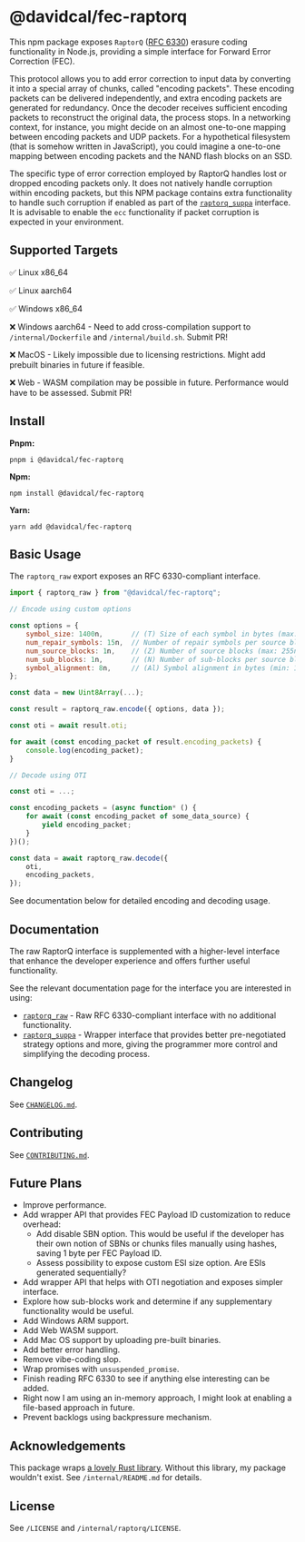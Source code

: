 # @davidcal/fec-raptorq

This npm package exposes `RaptorQ` ([RFC 6330](https://datatracker.ietf.org/doc/html/rfc6330)) erasure coding functionality in Node.js, providing a simple interface for Forward Error Correction (FEC).

This protocol allows you to add error correction to input data by converting it into a special array of chunks, called "encoding packets". These encoding packets can be delivered independently, and extra encoding packets are generated for redundancy. Once the decoder receives sufficient encoding packets to reconstruct the original data, the process stops. In a networking context, for instance, you might decide on an almost one-to-one mapping between encoding packets and UDP packets. For a hypothetical filesystem (that is somehow written in JavaScript), you could imagine a one-to-one mapping between encoding packets and the NAND flash blocks on an SSD.

The specific type of error correction employed by RaptorQ handles lost or dropped encoding packets only. It does not natively handle corruption within encoding packets, but this NPM package contains extra functionality to handle such corruption if enabled as part of the [`raptorq_suppa`](docs/raptorq_suppa.md) interface. It is advisable to enable the `ecc` functionality if packet corruption is expected in your environment.

## Supported Targets

✅ Linux x86_64

✅ Linux aarch64

✅ Windows x86_64

❌ Windows aarch64 - Need to add cross-compilation support to `/internal/Dockerfile` and `/internal/build.sh`. Submit PR!

❌ MacOS - Likely impossible due to licensing restrictions. Might add prebuilt binaries in future if feasible.

❌ Web - WASM compilation may be possible in future. Performance would have to be assessed. Submit PR!

## Install

**Pnpm:**

```
pnpm i @davidcal/fec-raptorq
```

**Npm:**

```
npm install @davidcal/fec-raptorq
```

**Yarn:**

```
yarn add @davidcal/fec-raptorq
```

## Basic Usage

The `raptorq_raw` export exposes an RFC 6330-compliant interface.

```javascript
import { raptorq_raw } from "@davidcal/fec-raptorq";

// Encode using custom options

const options = {
    symbol_size: 1400n,       // (T) Size of each symbol in bytes (max: 65535n); must be multiple of symbol_alignment
    num_repair_symbols: 15n,  // Number of repair symbols per source block
    num_source_blocks: 1n,    // (Z) Number of source blocks (max: 255n)
    num_sub_blocks: 1n,       // (N) Number of sub-blocks per source block (max: 65535n)
    symbol_alignment: 8n,     // (Al) Symbol alignment in bytes (min: 1n, max: 255n)
};

const data = new Uint8Array(...);

const result = raptorq_raw.encode({ options, data });

const oti = await result.oti;

for await (const encoding_packet of result.encoding_packets) {
    console.log(encoding_packet);
}

// Decode using OTI

const oti = ...;

const encoding_packets = (async function* () {
    for await (const encoding_packet of some_data_source) {
        yield encoding_packet;
    }
})();

const data = await raptorq_raw.decode({
    oti,
    encoding_packets,
});
```

See documentation below for detailed encoding and decoding usage.

## Documentation

The raw RaptorQ interface is supplemented with a higher-level interface that enhance the developer experience and offers further useful functionality.

See the relevant documentation page for the interface you are interested in using:

- [`raptorq_raw`](docs/raptorq_raw.md) - Raw RFC 6330-compliant interface with no additional functionality.
- [`raptorq_suppa`](docs/raptorq_suppa.md) - Wrapper interface that provides better pre-negotiated strategy options and more, giving the programmer more control and simplifying the decoding process.

## Changelog

See [`CHANGELOG.md`](CHANGELOG.md).

## Contributing

See [`CONTRIBUTING.md`](CONTRIBUTING.md).

## Future Plans

- Improve performance.
- Add wrapper API that provides FEC Payload ID customization to reduce overhead:
  - Add disable SBN option. This would be useful if the developer has their own notion of SBNs or chunks files manually using hashes, saving 1 byte per FEC Payload ID.
  - Assess possibility to expose custom ESI size option. Are ESIs generated sequentially?
- Add wrapper API that helps with OTI negotiation and exposes simpler interface.
- Explore how sub-blocks work and determine if any supplementary functionality would be useful.
- Add Windows ARM support.
- Add Web WASM support.
- Add Mac OS support by uploading pre-built binaries.
- Add better error handling.
- Remove vibe-coding slop.
- Wrap promises with `unsuspended_promise`.
- Finish reading RFC 6330 to see if anything else interesting can be added.
- Right now I am using an in-memory approach, I might look at enabling a file-based approach in future.
- Prevent backlogs using backpressure mechanism.

## Acknowledgements

This package wraps [a lovely Rust library](https://github.com/cberner/raptorq). Without this library, my package wouldn't exist. See `/internal/README.md` for details.

## License

See `/LICENSE` and `/internal/raptorq/LICENSE`.
